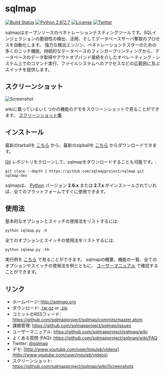 # sqlmap

[![Build Status](https://api.travis-ci.org/sqlmapproject/sqlmap.svg?branch=master)](https://api.travis-ci.org/sqlmapproject/sqlmap) [![Python 2.6|2.7](https://img.shields.io/badge/python-2.6|2.7-yellow.svg)](https://www.python.org/) [![License](https://img.shields.io/badge/license-GPLv2-red.svg)](https://raw.githubusercontent.com/sqlmapproject/sqlmap/master/doc/COPYING) [![Twitter](https://img.shields.io/badge/twitter-@sqlmap-blue.svg)](https://twitter.com/sqlmap)

sqlmapはオープンソースのペネトレーションテスティングツールです。SQLインジェクションの脆弱性の検出、活用、そしてデータベースサーバ奪取のプロセスを自動化します。
強力な検出エンジン、ペネトレーションテスターのための多くのニッチ機能、持続的なデータベースのフィンガープリンティングから、データベースのデータ取得やアウトオブバンド接続を介したオペレーティング・システム上でのコマンド実行、ファイルシステムへのアクセスなどの広範囲に及ぶスイッチを提供します。

スクリーンショット
----

![Screenshot](https://raw.github.com/wiki/sqlmapproject/sqlmap/images/sqlmap_screenshot.png)

wikiに載っているいくつかの機能のデモをスクリーンショットで見ることができます。 [スクリーンショット集](https://github.com/sqlmapproject/sqlmap/wiki/Screenshots)

インストール
----

最新のtarballを [こちら](https://github.com/sqlmapproject/sqlmap/tarball/master) から、最新のzipballを [こちら](https://github.com/sqlmapproject/sqlmap/zipball/master) からダウンロードできます。

[Git](https://github.com/sqlmapproject/sqlmap) レポジトリをクローンして、sqlmapをダウンロードすることも可能です。:

    git clone --depth 1 https://github.com/sqlmapproject/sqlmap.git sqlmap-dev

sqlmapは、 [Python](http://www.python.org/download/) バージョン **2.6.x** または **2.7.x** がインストールされていれば、全てのプラットフォームですぐに使用できます。

使用法
----

基本的なオプションとスイッチの使用法をリストするには:

    python sqlmap.py -h

全てのオプションとスイッチの使用法をリストするには:

    python sqlmap.py -hh

実行例を [こちら](https://asciinema.org/a/46601) で見ることができます。
sqlmapの概要、機能の一覧、全てのオプションやスイッチの使用法を例とともに、 [ユーザーマニュアル](https://github.com/sqlmapproject/sqlmap/wiki/Usage) で確認することができます。

リンク
----

* ホームページ: http://sqlmap.org
* ダウンロード: [.tar.gz](https://github.com/sqlmapproject/sqlmap/tarball/master) or [.zip](https://github.com/sqlmapproject/sqlmap/zipball/master)
* コミットのRSSフィード: https://github.com/sqlmapproject/sqlmap/commits/master.atom
* 課題管理: https://github.com/sqlmapproject/sqlmap/issues
* ユーザーマニュアル: https://github.com/sqlmapproject/sqlmap/wiki
* よくある質問 (FAQ): https://github.com/sqlmapproject/sqlmap/wiki/FAQ
* Twitter: [@sqlmap](https://twitter.com/sqlmap)
* デモ: [http://www.youtube.com/user/inquisb/videos](http://www.youtube.com/user/inquisb/videos)
* スクリーンショット: https://github.com/sqlmapproject/sqlmap/wiki/Screenshots
